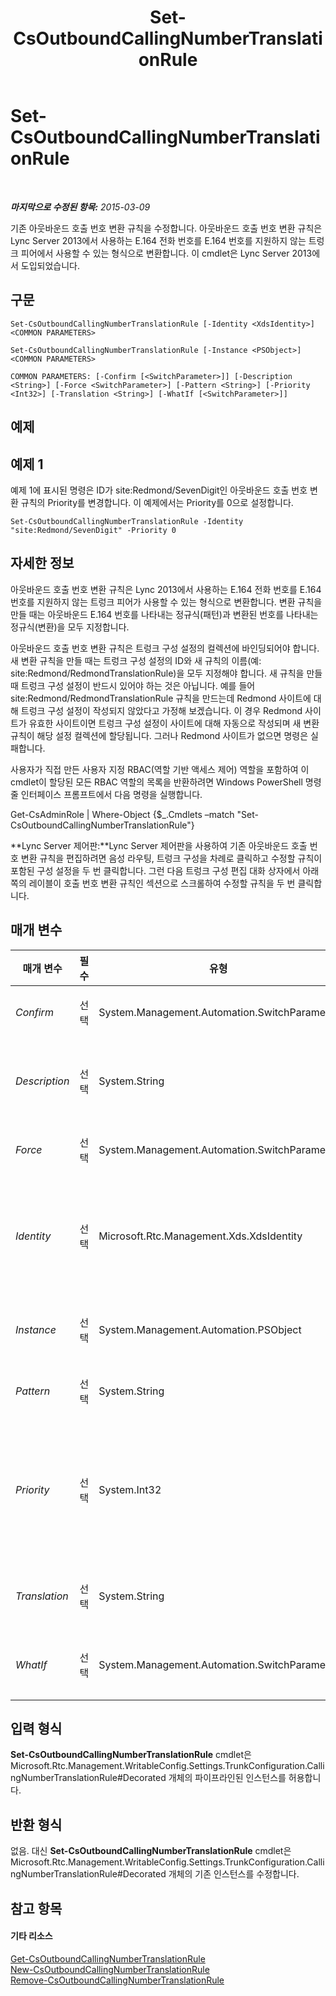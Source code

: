 ﻿---
title: Set-CsOutboundCallingNumberTranslationRule
TOCTitle: Set-CsOutboundCallingNumberTranslationRule
ms:assetid: e9a7190a-a50d-4d01-8f33-66ed88a52b9e
ms:mtpsurl: https://technet.microsoft.com/ko-kr/library/JJ205400(v=OCS.15)
ms:contentKeyID: 49305401
ms.date: 08/24/2015
mtps_version: v=OCS.15
ms.translationtype: HT
---

# Set-CsOutboundCallingNumberTranslationRule

 

_**마지막으로 수정된 항목:** 2015-03-09_

기존 아웃바운드 호출 번호 변환 규칙을 수정합니다. 아웃바운드 호출 번호 변환 규칙은 Lync Server 2013에서 사용하는 E.164 전화 번호를 E.164 번호를 지원하지 않는 트렁크 피어에서 사용할 수 있는 형식으로 변환합니다. 이 cmdlet은 Lync Server 2013에서 도입되었습니다.

## 구문

    Set-CsOutboundCallingNumberTranslationRule [-Identity <XdsIdentity>] <COMMON PARAMETERS>

    Set-CsOutboundCallingNumberTranslationRule [-Instance <PSObject>] <COMMON PARAMETERS>

    COMMON PARAMETERS: [-Confirm [<SwitchParameter>]] [-Description <String>] [-Force <SwitchParameter>] [-Pattern <String>] [-Priority <Int32>] [-Translation <String>] [-WhatIf [<SwitchParameter>]]

## 예제

## 예제 1

예제 1에 표시된 명령은 ID가 site:Redmond/SevenDigit인 아웃바운드 호출 번호 변환 규칙의 Priority를 변경합니다. 이 예제에서는 Priority를 0으로 설정합니다.

    Set-CsOutboundCallingNumberTranslationRule -Identity "site:Redmond/SevenDigit" -Priority 0

## 자세한 정보

아웃바운드 호출 번호 변환 규칙은 Lync 2013에서 사용하는 E.164 전화 번호를 E.164 번호를 지원하지 않는 트렁크 피어가 사용할 수 있는 형식으로 변환합니다. 변환 규칙을 만들 때는 아웃바운드 E.164 번호를 나타내는 정규식(패턴)과 변환된 번호를 나타내는 정규식(변환)을 모두 지정합니다.

아웃바운드 호출 번호 변환 규칙은 트렁크 구성 설정의 컬렉션에 바인딩되어야 합니다. 새 변환 규칙을 만들 때는 트렁크 구성 설정의 ID와 새 규칙의 이름(예: site:Redmond/RedmondTranslationRule)을 모두 지정해야 합니다. 새 규칙을 만들 때 트렁크 구성 설정이 반드시 있어야 하는 것은 아닙니다. 예를 들어 site:Redmond/RedmondTranslationRule 규칙을 만드는데 Redmond 사이트에 대해 트렁크 구성 설정이 작성되지 않았다고 가정해 보겠습니다. 이 경우 Redmond 사이트가 유효한 사이트이면 트렁크 구성 설정이 사이트에 대해 자동으로 작성되며 새 변환 규칙이 해당 설정 컬렉션에 할당됩니다. 그러나 Redmond 사이트가 없으면 명령은 실패합니다.

사용자가 직접 만든 사용자 지정 RBAC(역할 기반 액세스 제어) 역할을 포함하여 이 cmdlet이 할당된 모든 RBAC 역할의 목록을 반환하려면 Windows PowerShell 명령줄 인터페이스 프롬프트에서 다음 명령을 실행합니다.

Get-CsAdminRole | Where-Object {$\_.Cmdlets –match "Set-CsOutboundCallingNumberTranslationRule"}

**Lync Server 제어판:**Lync Server 제어판을 사용하여 기존 아웃바운드 호출 번호 변환 규칙을 편집하려면 음성 라우팅, 트렁크 구성을 차례로 클릭하고 수정할 규칙이 포함된 구성 설정을 두 번 클릭합니다. 그런 다음 트렁크 구성 편집 대화 상자에서 아래쪽의 레이블이 호출 번호 변환 규칙인 섹션으로 스크롤하여 수정할 규칙을 두 번 클릭합니다.

## 매개 변수


<table>
<colgroup>
<col style="width: 25%" />
<col style="width: 25%" />
<col style="width: 25%" />
<col style="width: 25%" />
</colgroup>
<thead>
<tr class="header">
<th>매개 변수</th>
<th>필수</th>
<th>유형</th>
<th>설명</th>
</tr>
</thead>
<tbody>
<tr class="odd">
<td><p><em>Confirm</em></p></td>
<td><p>선택</p></td>
<td><p>System.Management.Automation.SwitchParameter</p></td>
<td><p>명령을 실행하기 전에 확인 메시지를 표시합니다.</p></td>
</tr>
<tr class="even">
<td><p><em>Description</em></p></td>
<td><p>선택</p></td>
<td><p>System.String</p></td>
<td><p>관리자가 변환 규칙과 함께 표시할 추가 텍스트를 제공할 수 있습니다. 이 설명은 관리자가 규칙의 목적을 명확하게 파악하는 데 유용합니다.</p></td>
</tr>
<tr class="odd">
<td><p><em>Force</em></p></td>
<td><p>선택</p></td>
<td><p>System.Management.Automation.SwitchParameter</p></td>
<td><p>변경하기 전에 표시되는 확인 메시지를 표시하지 않습니다.</p></td>
</tr>
<tr class="even">
<td><p><em>Identity</em></p></td>
<td><p>선택</p></td>
<td><p>Microsoft.Rtc.Management.Xds.XdsIdentity</p></td>
<td><p>수정할 변환 규칙의 고유한 식별자입니다. ID는 범위와 그 뒤에 오는 각 범위 내의 고유한 이름으로 구성됩니다. 예를 들면 다음과 같습니다.</p>
<p>-Identity &quot;site:Redmond/OutboundRule1&quot;</p></td>
</tr>
<tr class="odd">
<td><p><em>Instance</em></p></td>
<td><p>선택</p></td>
<td><p>System.Management.Automation.PSObject</p></td>
<td><p>개별 매개 변수 값을 설정하는 대신 cmdlet에 개체에 대한 참조를 전달할 수 있습니다.</p></td>
</tr>
<tr class="even">
<td><p><em>Pattern</em></p></td>
<td><p>선택</p></td>
<td><p>System.String</p></td>
<td><p>변환을 적용할 숫자 패턴을 나타내는 정규식입니다.</p></td>
</tr>
<tr class="odd">
<td><p><em>Priority</em></p></td>
<td><p>선택</p></td>
<td><p>System.Int32</p></td>
<td><p>규칙에 할당되는 우선 순위입니다. 숫자가 둘 이상의 아웃바운드 변환 규칙 패턴과 일치하면 규칙이 우선 순위에 따라 적용됩니다. 규칙은 할당된 우선 순위대로 처리됩니다. 즉, 맨 먼저 처리할 규칙의 우선 순위는 0이고 두 번째로 처리할 규칙의 우선 순위는 1인 식입니다.</p></td>
</tr>
<tr class="even">
<td><p><em>Translation</em></p></td>
<td><p>선택</p></td>
<td><p>System.String</p></td>
<td><p>아웃바운드 호출에 대해 번호를 준비하기 위해 패턴과 일치하는 번호에 적용할 정규식입니다.</p></td>
</tr>
<tr class="odd">
<td><p><em>WhatIf</em></p></td>
<td><p>선택</p></td>
<td><p>System.Management.Automation.SwitchParameter</p></td>
<td><p>실제로 명령을 수행하지는 않고 명령을 실행했을 때 발생할 결과에 대해 설명합니다.</p></td>
</tr>
</tbody>
</table>


## 입력 형식

**Set-CsOutboundCallingNumberTranslationRule** cmdlet은 Microsoft.Rtc.Management.WritableConfig.Settings.TrunkConfiguration.CallingNumberTranslationRule\#Decorated 개체의 파이프라인된 인스턴스를 허용합니다.

## 반환 형식

없음. 대신 **Set-CsOutboundCallingNumberTranslationRule** cmdlet은 Microsoft.Rtc.Management.WritableConfig.Settings.TrunkConfiguration.CallingNumberTranslationRule\#Decorated 개체의 기존 인스턴스를 수정합니다.

## 참고 항목

#### 기타 리소스

[Get-CsOutboundCallingNumberTranslationRule](get-csoutboundcallingnumbertranslationrule.md)  
[New-CsOutboundCallingNumberTranslationRule](new-csoutboundcallingnumbertranslationrule.md)  
[Remove-CsOutboundCallingNumberTranslationRule](remove-csoutboundcallingnumbertranslationrule.md)

